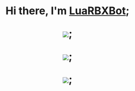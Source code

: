 <h1 align="center">Hi there, I'm <a href="https://vk.com/mtpers" target="_blank">LuaRBXBot</a>;
  
![](http://github-profile-summary-cards.vercel.app/api/cards/profile-details?username=LuaRBXBot&theme=monokai);

![](http://github-profile-summary-cards.vercel.app/api/cards/most-commit-language?username=LuaRBXBot&theme=monokai&exclude=exclude);

![](https://komarev.com/ghpvc/?username=your-github-LuaRBXBot);
